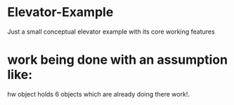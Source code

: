 # Elevator-Example
Just a small conceptual elevator example with its core working features

# work being done with an assumption like:
hw object holds 6 objects which are already doing there work!.
